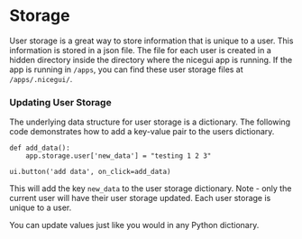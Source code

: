 # Storage

User storage is a great way to store information that is unique to a user. This information is stored in a json file. The file for each user is created in a hidden directory inside the directory where the nicegui app is running. If the app is running in `/apps`, you can find these user storage files at `/apps/.nicegui/`.

### Updating User Storage
The underlying data structure for user storage is a dictionary. The following code demonstrates how to add a key-value pair to the users dictionary.
```pthon
def add_data():
    app.storage.user['new_data'] = "testing 1 2 3"

ui.button('add data', on_click=add_data)
```
This will add the key `new_data` to the user storage dictionary. Note - only the current user will have their user storage updated. Each user storage is unique to a user.

You can update values just like you would in any Python dictionary.
